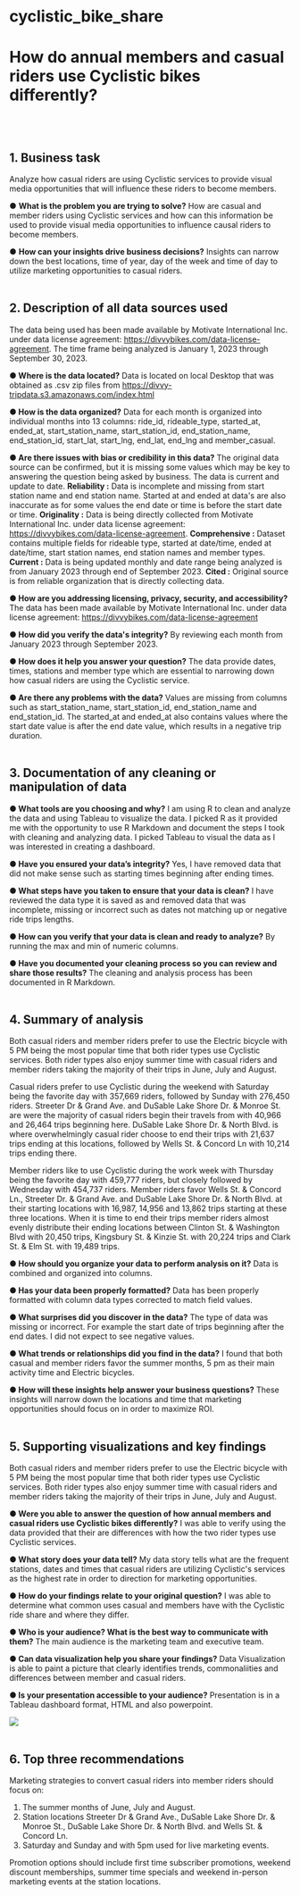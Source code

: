 # cyclistic_bike_share

# How do annual members and casual riders use Cyclistic bikes differently?
<br/>
<br/>

## 1. Business task
Analyze how casual riders are using Cyclistic services to provide visual media opportunities that will influence these riders to become members.

● **What is the problem you are trying to solve?** 
How are casual and member riders using Cyclistic services and how can this information be used to provide visual media opportunities to influence causal riders to become members.

● **How can your insights drive business decisions?** 
Insights can narrow down the best locations, time of year, day of the week and time of day to utilize marketing opportunities to casual riders.
<br/>
<br/>

## 2. Description of all data sources used 
The data being used has been made available by Motivate International Inc. under data license agreement: <https://divvybikes.com/data-license-agreement>. The time frame being analyzed is January 1, 2023 through September 30, 2023.

**● Where is the data located?** 
Data is located on local Desktop that was obtained as .csv zip files from https://divvy-tripdata.s3.amazonaws.com/index.html

**● How is the data organized?** 
Data for each month is organized into individual months into 13 columns: ride_id, rideable_type, started_at, ended_at, start_station_name, start_station_id, end_station_name, end_station_id, start_lat, start_lng, end_lat, end_lng and member_casual.

**● Are there issues with bias or credibility in this data?** 
The original data source can be confirmed, but it is missing some values which
may be key to answering the question being asked by business. The data
is current and update to date.
**Reliability :** Data is incomplete and missing from start station name and end station name. Started at and ended at data's are also inaccurate as for some values the end date or time is before the start date or time.
**Originality :** Data is being directly collected from Motivate International Inc. under data license agreement: <https://divvybikes.com/data-license-agreement>.
**Comprehensive :** Dataset contains multiple fields for rideable type, started at date/time, ended at date/time, start station names, end station names and member types.
**Current :** Data is being updated monthly and date range being analyzed is from January 2023 through end of September 2023.
**Cited :** Original source is from reliable organization that is directly collecting data.

**● How are you addressing licensing, privacy, security, and accessibility?** 
The data has been made available by Motivate International Inc. under data license agreement:
<https://divvybikes.com/data-license-agreement> 

**● How did you verify the data's integrity?** 
By reviewing each month from January 2023 through September 2023.

**● How does it help you answer your question?** 
The data provide dates, times, stations and member type which are essential to narrowing down how casual riders are using the Cyclistic service.

**● Are there any problems with the data?** 
Values are missing from columns such as start_station_name, start_station_id, end_station_name and end_station_id. The started_at and ended_at also contains values where the start date value is after the end date value, which results in a negative trip duration.
<br/>
<br/>
## 3. Documentation of any cleaning or manipulation of data
**● What tools are you choosing and why?** 
I am using R to clean and analyze the data and using Tableau to visualize the data. I picked R as it provided me with the opportunity to use R Markdown and document the steps I took with cleaning and analyzing data. I picked Tableau to visual the data as I was interested in creating a dashboard.

**● Have you ensured your data’s integrity?** 
Yes, I have removed data that did not make sense such as starting times beginning after ending times.

**● What steps have you taken to ensure that your data is clean?** 
I have reviewed the data type it is saved as and removed data that was incomplete, missing or incorrect such as dates not matching up or negative ride trips lengths.

**● How can you verify that your data is clean and ready to analyze?** 
By running the max and min of numeric columns.

**● Have you documented your cleaning process so you can review and share those results?** 
The cleaning and analysis process has been documented in R Markdown.
<br/>
<br/>
## 4. Summary of analysis
Both casual riders and member riders prefer to use the Electric bicycle with 5 PM being the most popular time that both rider types use Cyclistic services. Both rider types also enjoy summer time with casual riders and member riders taking the majority of their trips in June, July and August.

Casual riders prefer to use Cyclistic during the weekend with Saturday being the favorite day with 357,669 riders, followed by Sunday with 276,450 riders. Streeter Dr & Grand Ave. and DuSable Lake Shore Dr. & Monroe St. are were the majority of casual riders begin their travels from with 40,966 and 26,464 trips beginning here. DuSable Lake Shore Dr. & North Blvd. is where overwhelmingly casual rider choose to end their trips with 21,637 trips ending at this locations, followed by Wells St. & Concord Ln with 10,214 trips ending there.

Member riders like to use Cyclistic during the work week with Thursday being the favorite day with 459,777 riders, but closely followed by Wednesday with 454,737 riders. Member riders favor Wells St. & Concord Ln., Streeter Dr. & Grand Ave. and DuSable Lake Shore Dr. & North Blvd. at their starting locations with 16,987, 14,956 and 13,862 trips starting at these three locations. When it is time to end their trips member riders almost evenly distribute their ending locations between Clinton St. & Washington Blvd with 20,450 trips, Kingsbury St. & Kinzie St. with 20,224 trips and Clark St. & Elm St. with 19,489 trips.

**● How should you organize your data to perform analysis on it?** 
Data is combined and organized into columns.

**● Has your data been properly formatted?** 
Data has been properly formatted with column data types corrected to match field values.

**● What surprises did you discover in the data?** 
The type of data was missing or incorrect. For example the start date of trips beginning after the end dates. I did not expect to see negative values.

**● What trends or relationships did you find in the data?** 
I found that both casual and member riders favor the summer months, 5 pm as their main activity time and Electric bicycles.

**● How will these insights help answer your business questions?** 
These insights will narrow down the locations and time that marketing opportunities should focus on in order to maximize ROI.
<br/>
<br/>
## 5. Supporting visualizations and key findings
Both casual riders and member riders prefer to use the Electric bicycle with 5 PM being the most popular time that both rider types use Cyclistic services. Both rider types also enjoy summer time with casual riders and member riders taking the majority of their trips in June, July and August.

**● Were you able to answer the question of how annual members and casual riders use Cyclistic bikes differently?** 
I was able to verify using the data provided that their are differences with how the two rider types use Cyclistic services.

**● What story does your data tell?** 
My data story tells what are the frequent stations, dates and times that casual riders are utilizing Cyclistic's services as the highest rate in order to direction for marketing opportunities.

**● How do your findings relate to your original question?** 
I was able to determine what common uses casual and members have with the Cyclistic ride share and where they differ.

**● Who is your audience? What is the best way to communicate with them?** 
The main audience is the marketing team and executive team.

**● Can data visualization help you share your findings?** 
Data Visualization is able to paint a picture that clearly identifies trends, commonaliities and differences between member and casual riders.

**● Is your presentation accessible to your audience?** 
Presentation is in a Tableau dashboard format, HTML and also powerpoint.

![](https://github.com/jmcs50/cyclistic_bike_share/blob/main/Dashboard.png)
<br/>
<br/>
## 6. Top three recommendations 
Marketing strategies to convert casual riders into member riders should focus on:

1. The summer months of June, July and August.
2. Station locations Streeter Dr & Grand Ave., DuSable Lake Shore Dr. & Monroe St., DuSable Lake Shore Dr. & North Blvd. and Wells St. & Concord Ln.
3. Saturday and Sunday and with 5pm used for live marketing events.

Promotion options should include first time subscriber promotions, weekend discount memberships, summer time specials and weekend in-person marketing events at the station locations.
